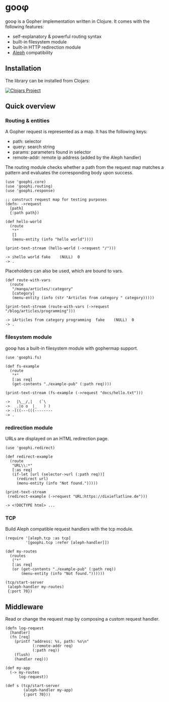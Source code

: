 # gooφ

gooφ is a Gopher implementation written in Clojure. It comes with the following features:

* self-explanatory & powerful routing syntax
* built-in filesystem module
* built-in HTTP redirection module
* [Aleph](https://github.com/aleph-io/aleph) compatibility

## Installation

The library can be installed from Clojars:

[![Clojars Project](https://img.shields.io/clojars/v/de.dixieflatline/goophi.svg?include_prereleases)](https://clojars.org/de.dixieflatline/goophi)

## Quick overview

### Routing & entities

A Gopher request is represented as a map. It has the following keys:

* path: selector
* query: search string
* params: parameters found in selector
* remote-addr: remote ip address (added by the Aleph handler)

The routing module checks whether a path from the request map matches a pattern and evaluates the corresponding body upon success.

	(use 'goophi.core)
	(use 'goophi.routing)
	(use 'goophi.response)

	;; construct request map for testing purposes
	(defn- ->request
	  [path]
	  {:path path})

	(def hello-world
	  (route
	   "*"
	   []
	   (menu-entity (info "hello world"))))

	(print-text-stream (hello-world (->request "/")))

	-> ihello world	fake	(NULL)	0
	-> .

Placeholders can also be used, which are bound to vars.

	(def route-with-vars
	  (route
	   "/manga/articles/:category"
	   [category]
	   (menu-entity (info (str "Articles from category " category)))))

	(print-text-stream (route-with-vars (->request "/blog/articles/programming")))

	-> iArticles from category programming	fake	(NULL)	0
	-> .

### filesystem module

gooφ has a built-in filesystem module with gophermap support.

	(use 'goophi.fs)

	(def fs-example
	  (route
	   "*"
	   [:as req]
	   (get-contents "./example-pub" (:path req))))

	(print-text-stream (fs-example (->request "docs/hello.txt")))

	->   |\__/,|   (`\
	->  _.|o o  |_   ) )
	-> -(((---(((--------
	-> .

### redirection module

URLs are displayed on an HTML redirection page.

	(use 'goophi.redirect)

	(def redirect-example
	  (route
	   "URL\\:*"
	   [:as req]
	   (if-let [url (selector->url (:path req))]
	     (redirect url)
	     (menu-entity (info "Not found.")))))

	(print-text-stream
	 (redirect-example (->request "URL:https://dixieflatline.de")))

	-> <!DOCTYPE html> ...

### TCP

Build Aleph compatible request handlers with the tcp module.

	(require '[aleph.tcp :as tcp]
	         '[goophi.tcp :refer [aleph-handler]])

	(def my-routes
	  (routes
	   ("*"
	   [:as req]
	   (or (get-contents "./example-pub" (:path req))
	       (menu-entity (info "Not found."))))))

	(tcp/start-server
	 (aleph-handler my-routes)
	 {:port 70})

## Middleware

Read or change the request map by composing a custom request handler.

	(defn log-request
	  [handler]
	  (fn [req]
	    (printf "address: %s, path: %s\n"
	            (:remote-addr req)
	            (:path req))
	    (flush)
	    (handler req)))

	(def my-app
	  (-> my-routes
	      log-request))

	(def s (tcp/start-server
	        (aleph-handler my-app)
	        {:port 70}))